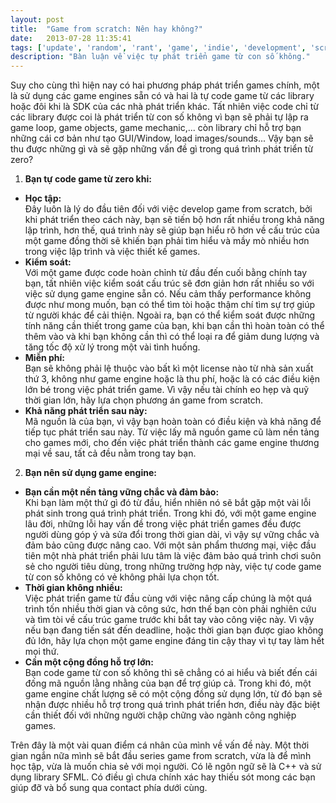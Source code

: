 ```yaml
---
layout: post
title:  "Game from scratch: Nên hay không?"
date:   2013-07-28 11:35:41
tags: ['update', 'random', 'rant', 'game', 'indie', 'development', 'scratch', 'programming']
description: "Bàn luận về việc tự phát triển game từ con số không."
---
```


Suy cho cùng thì hiện nay có hai phương pháp phát triển games chính, một là sử dụng 
các game engines sẵn có và hai là tự code game từ các library hoặc đôi khi là SDK của 
các nhà phát triển khác. Tất nhiên việc code chỉ từ các library được coi là phát triển 
từ con số không vì bạn sẽ phải tự lập ra game loop, game objects, game mechanic,... còn 
library chỉ hỗ trợ bạn những cái cơ bản như tạo GUI/Window, load images/sounds... Vậy 
bạn sẽ thu được những gì và sẽ gặp những vấn đề gì trong quá trình phát triển từ zero?

1. **Bạn tự code game từ zero khi:**
  * **Học tập:**  
  Đây luôn là lý do đầu tiên đối với việc develop game from scratch, bởi khi phát triển theo cách 
  này, bạn sẽ tiến bộ hơn rất nhiều trong khả năng lập trình, hơn thế, quá trình này sẽ giúp bạn 
  hiểu rõ hơn về cấu trúc của một game đồng thời sẽ khiến bạn phải tìm hiểu và mầy mò nhiều hơn 
  trong việc lập trình và việc thiết kế games.
  * **Kiểm soát:**  
  Với một game được code hoàn chỉnh từ đầu đến cuối bằng chính tay bạn, tất nhiên việc kiểm soát 
  cấu trúc sẽ đơn giản hơn rất nhiều so với việc sử dụng game engine sẵn có. Nếu cảm thấy performance 
  không được như mong muốn, bạn có thể tìm tòi hoặc thậm chí tìm sự trợ giúp từ người khác để cải thiện. 
  Ngoài ra, bạn có thể kiểm soát được những tính năng cần thiết trong game của bạn, khi bạn cần thì hoàn toàn 
  có thể thêm vào và khi bạn không cần thì có thể loại ra để giảm dung lượng và tăng tốc độ xử lý trong một 
  vài tình huống.
  * **Miễn phí:**  
  Bạn sẽ không phải lệ thuộc vào bất kì một license nào từ nhà sản xuất thứ 3, không như game engine hoặc là 
  thu phí, hoặc là có các điều kiện lớn bé trong việc phát triển game. Vì vậy nếu tài chính eo hẹp và quỹ thời gian 
  lớn, hãy lựa chọn phương án game from scratch.
  * **Khả năng phát triển sau này:**  
  Mã nguồn là của bạn, vì vậy bạn hoàn toàn có điều kiện và khả năng để tiếp tục phát triển sau này. Từ việc 
  lấy mã nguồn game cũ làm nền tảng cho games mới, cho đến việc phát triển thành các game engine thương mại về sau, 
  tất cả đều nằm trong tay bạn.
  
2. **Bạn nên sử dụng game engine:**
  * **Bạn cần một nền tảng vững chắc và đảm bảo:**  
  Khi bạn làm một thứ gì đó từ đầu, hiển nhiên nó sẽ bắt gặp một vài lỗi phát sinh trong quá trình phát triển. 
  Trong khi đó, với một game engine lâu đời, những lỗi hay vấn đề trong việc phát triển games đều được người dùng 
  góp ý và sửa đổi trong thời gian dài, vì vậy sự vững chắc và đảm bảo cũng được nâng cao. Với một sản phẩm thương mại, 
  việc đầu tiên một nhà phát triển phải lưu tâm là việc đảm bảo quá trình chơi suôn sẻ cho người tiêu dùng, trong những 
  trường hợp này, việc tự code game từ con số không có vẻ không phải lựa chọn tốt.
  * **Thời gian không nhiều:**  
  Việc phát triển game từ đầu cùng với việc nâng cấp chúng là một quá trình tốn nhiều thời gian và công sức, hơn thế 
  bạn còn phải nghiên cứu và tìm tòi về cấu trúc game trước khi bắt tay vào công việc này. Vì vậy 
  nếu bạn đang tiến sát đến deadline, hoặc thời gian bạn được giao không đủ lớn, hãy lựa chọn một game engine đáng 
  tin cậy thay vì tự tay làm hết mọi thứ.
  * **Cần một cộng đồng hỗ trợ lớn:**  
  Bạn code game từ con số không thì sẽ chẳng có ai hiểu và biết đến cái đống mã nguồn lằng nhằng của bạn để trợ giúp 
  cả. Trong khi đó, một game engine chất lượng sẽ có một cộng đồng sử dụng lớn, từ đó bạn sẽ nhận được nhiều 
  hỗ trợ trong quá trình phát triển hơn, điều này đặc biệt cần thiết đối với những người chập chững vào ngành công 
  nghiệp games.
  
Trên đây là một vài quan điểm cá nhân của mình về vấn đề này. Một thời gian ngắn nữa mình sẽ bắt đầu series 
game from scratch, vừa là để mình học tập, vừa là muốn chia sẻ với mọi người. Có lẽ ngôn ngữ sẽ là C++ và sử 
dụng library SFML. Có điều gì chưa chính xác hay thiếu sót mong các bạn giúp đỡ và bổ sung qua contact phía dưới 
cùng.
  
